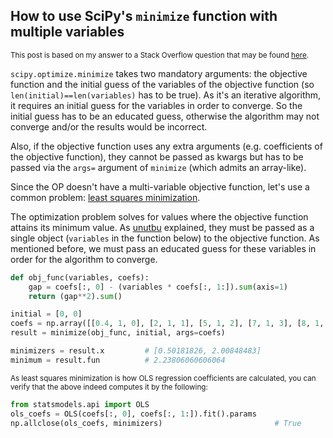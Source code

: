 ## How to use SciPy's `minimize` function with multiple variables

<sup>This post is based on my answer to a Stack Overflow question that may be found [here](https://stackoverflow.com/a/75600364/19123103).</sup>

`scipy.optimize.minimize` takes two mandatory arguments: the objective function and the initial guess of the variables of the objective function (so `len(initial)==len(variables)` has to be true). As it's an iterative algorithm, it requires an initial guess for the variables in order to converge. So the initial guess has to be an educated guess, otherwise the algorithm may not converge and/or the results would be incorrect.

Also, if the objective function uses any extra arguments (e.g. coefficients of the objective function), they cannot be passed as kwargs but has to be passed via the `args=` argument of `minimize` (which admits an array-like).

Since the OP doesn't have a multi-variable objective function, let's use a common problem: [least squares minimization][1].

The optimization problem solves for values where the objective function attains its minimum value. As [unutbu][3] explained, they must be passed as a single object (`variables` in the function below) to the objective function. As mentioned before, we must pass an educated guess for these variables in order for the algorithm to converge.

```python
def obj_func(variables, coefs):
    gap = coefs[:, 0] - (variables * coefs[:, 1:]).sum(axis=1)
    return (gap**2).sum()

initial = [0, 0]
coefs = np.array([[0.4, 1, 0], [2, 1, 1], [5, 1, 2], [7, 1, 3], [8, 1, 4], [11, 1, 5], [13, 1, 6], [14, 1, 7], [16, 1, 8], [19, 1, 9]])
result = minimize(obj_func, initial, args=coefs)

minimizers = result.x         # [0.50181826, 2.00848483]
minimum = result.fun          # 2.23806060606064
```

<sup> As least squares minimization is how OLS regression coefficients are calculated, you can verify that the above indeed computes it by the following:
```python
from statsmodels.api import OLS
ols_coefs = OLS(coefs[:, 0], coefs[:, 1:]).fit().params
np.allclose(ols_coefs, minimizers)                         # True
```

  [1]: https://en.wikipedia.org/wiki/Least_squares
  [3]: https://stackoverflow.com/a/13670414/19123103